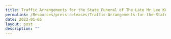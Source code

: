 ```yaml
---
title: Traffic Arrangements for the State Funeral of The Late Mr Lee Kuan Yew
permalink: /Resources/press-releases/Traffic-Arrangements-for-the-State-Funeral-of-The-Late-Mr-Lee-Kuan-Yew
date: 2022-01-05
layout: post
description: ""
---
```

